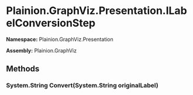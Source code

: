 
# Plainion.GraphViz.Presentation.ILabelConversionStep

**Namespace:** Plainion.GraphViz.Presentation

**Assembly:** Plainion.GraphViz


## Methods

### System.String Convert(System.String originalLabel)
